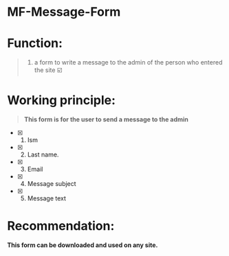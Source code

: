# MF-Message-Form

# Function:
>1. a form to write a message to the admin of the person who entered the site :ballot_box_with_check:

# Working principle:
> **This form is for the user to send a message to the admin**
- [x] 1. Ism
- [x] 2. Last name.
- [x] 3. Email
- [x] 4. Message subject
- [x] 5. Message text

# Recommendation:
**This form can be downloaded and used on any site.**
